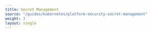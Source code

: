 ```yaml
--- 
title: Secret Management 
source: "/guides/kubernetes/platform-security-secret-management" 
weight: 3 
layout: single 
--- 
```

